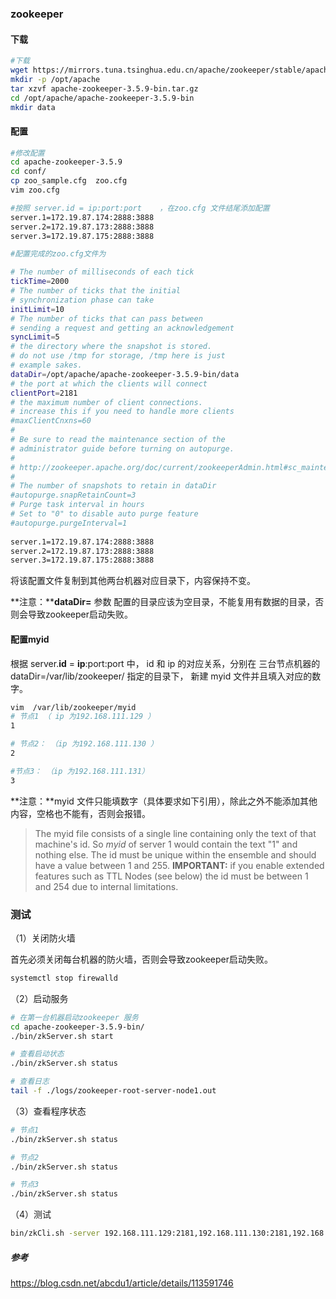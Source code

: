 

### zookeeper

#### 下载

```bash
#下载
wget https://mirrors.tuna.tsinghua.edu.cn/apache/zookeeper/stable/apache-zookeeper-3.5.9-bin.tar.gz
mkdir -p /opt/apache
tar xzvf apache-zookeeper-3.5.9-bin.tar.gz
cd /opt/apache/apache-zookeeper-3.5.9-bin
mkdir data
```

#### 配置

```bash
#修改配置
cd apache-zookeeper-3.5.9
cd conf/
cp zoo_sample.cfg  zoo.cfg
vim zoo.cfg

#按照 server.id = ip:port:port    ，在zoo.cfg 文件结尾添加配置
server.1=172.19.87.174:2888:3888
server.2=172.19.87.173:2888:3888
server.3=172.19.87.175:2888:3888
```

```bash
#配置完成的zoo.cfg文件为

# The number of milliseconds of each tick
tickTime=2000
# The number of ticks that the initial 
# synchronization phase can take
initLimit=10
# The number of ticks that can pass between 
# sending a request and getting an acknowledgement
syncLimit=5
# the directory where the snapshot is stored.
# do not use /tmp for storage, /tmp here is just 
# example sakes.
dataDir=/opt/apache/apache-zookeeper-3.5.9-bin/data
# the port at which the clients will connect
clientPort=2181
# the maximum number of client connections.
# increase this if you need to handle more clients
#maxClientCnxns=60
#
# Be sure to read the maintenance section of the 
# administrator guide before turning on autopurge.
#
# http://zookeeper.apache.org/doc/current/zookeeperAdmin.html#sc_maintenance
#
# The number of snapshots to retain in dataDir
#autopurge.snapRetainCount=3
# Purge task interval in hours
# Set to "0" to disable auto purge feature
#autopurge.purgeInterval=1
 
server.1=172.19.87.174:2888:3888
server.2=172.19.87.173:2888:3888
server.3=172.19.87.175:2888:3888
```

将该配置文件复制到其他两台机器对应目录下，内容保持不变。

**注意：****dataDir=**  参数 配置的目录应该为空目录，不能复用有数据的目录，否则会导致zookeeper启动失败。

#### 配置myid

根据 server.**id** = **ip**:port:port 中， id 和 ip 的对应关系，分别在 三台节点机器的 dataDir=/var/lib/zookeeper/ 指定的目录下， 新建 myid 文件并且填入对应的数字。

```bash
vim  /var/lib/zookeeper/myid
# 节点1 （ ip 为192.168.111.129 ）
1

# 节点2： （ip 为192.168.111.130 ）
2

#节点3： （ip 为192.168.111.131）
3
```

**注意：**myid 文件只能填数字（具体要求如下引用），除此之外不能添加其他内容，空格也不能有，否则会报错。

> The myid file consists of a single line containing only the text of that machine's id. So *myid* of server 1 would contain the text "1" and nothing else. The id must be unique within the ensemble and should have a value between 1 and 255. **IMPORTANT:** if you enable extended features such as TTL Nodes (see below) the id must be between 1 and 254 due to internal limitations.



### 测试

（1）关闭防火墙

首先必须关闭每台机器的防火墙，否则会导致zookeeper启动失败。

```bash
systemctl stop firewalld
```

（2）启动服务

```bash
# 在第一台机器启动zookeeper 服务
cd apache-zookeeper-3.5.9-bin/
./bin/zkServer.sh start

# 查看启动状态
./bin/zkServer.sh status

# 查看日志
tail -f ./logs/zookeeper-root-server-node1.out

```

（3）查看程序状态

```bash
# 节点1
./bin/zkServer.sh status

# 节点2
./bin/zkServer.sh status

# 节点3
./bin/zkServer.sh status
```

（4）测试

```bash
bin/zkCli.sh -server 192.168.111.129:2181,192.168.111.130:2181,192.168.111.131:2181
```






##### 参考

https://blog.csdn.net/abcdu1/article/details/113591746

